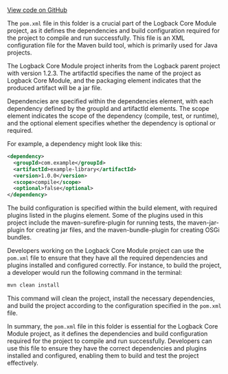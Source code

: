 [View code on GitHub](https://github.com/ergoplatform/ergo/.autodoc/docs/json/target/streams/_global/assemblyOption/_global/streams/assembly/4b31ee6c24dc00769f652b8ae4ceb40121d2cee6_864344400c3d4d92dfeb0a305dc87d953677c03c_da39a3ee5e6b4b0d3255bfef95601890afd80709/META-INF/maven/ch.qos.logback/logback-core)

The `pom.xml` file in this folder is a crucial part of the Logback Core Module project, as it defines the dependencies and build configuration required for the project to compile and run successfully. This file is an XML configuration file for the Maven build tool, which is primarily used for Java projects.

The Logback Core Module project inherits from the Logback parent project with version 1.2.3. The artifactId specifies the name of the project as Logback Core Module, and the packaging element indicates that the produced artifact will be a jar file.

Dependencies are specified within the dependencies element, with each dependency defined by the groupId and artifactId elements. The scope element indicates the scope of the dependency (compile, test, or runtime), and the optional element specifies whether the dependency is optional or required.

For example, a dependency might look like this:

```xml
<dependency>
  <groupId>com.example</groupId>
  <artifactId>example-library</artifactId>
  <version>1.0.0</version>
  <scope>compile</scope>
  <optional>false</optional>
</dependency>
```

The build configuration is specified within the build element, with required plugins listed in the plugins element. Some of the plugins used in this project include the maven-surefire-plugin for running tests, the maven-jar-plugin for creating jar files, and the maven-bundle-plugin for creating OSGi bundles.

Developers working on the Logback Core Module project can use the `pom.xml` file to ensure that they have all the required dependencies and plugins installed and configured correctly. For instance, to build the project, a developer would run the following command in the terminal:

```bash
mvn clean install
```

This command will clean the project, install the necessary dependencies, and build the project according to the configuration specified in the `pom.xml` file.

In summary, the `pom.xml` file in this folder is essential for the Logback Core Module project, as it defines the dependencies and build configuration required for the project to compile and run successfully. Developers can use this file to ensure they have the correct dependencies and plugins installed and configured, enabling them to build and test the project effectively.
